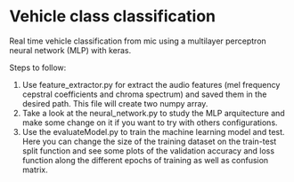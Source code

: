 # Vehicle class classification

Real time vehicle classification from mic using a multilayer perceptron neural network (MLP) with keras.

Steps to follow:

1. Use feature_extractor.py for extract the audio features (mel frequency cepstral coefficients and chroma spectrum) and saved them in the desired path. This file will create two numpy array.
2. Take a look at the neural_network.py to study the MLP arquitecture and make some change on it if you want to try with others configurations. 
3. Use the evaluateModel.py to train the machine learning model and test. Here you can change the size of the training dataset on the train-test split function and see some plots of the validation accuracy and loss function along the different epochs of training as well as confusion matrix.
